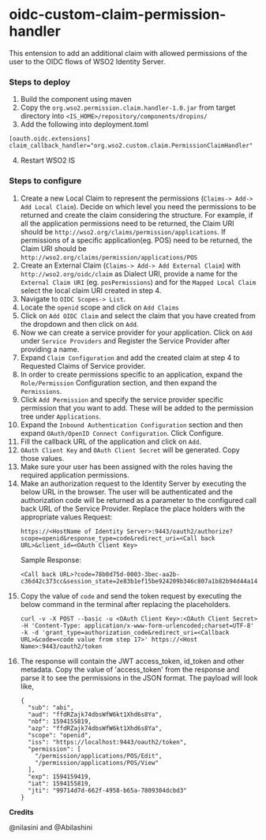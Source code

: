 # oidc-custom-claim-permission-handler

This entension to add an additional claim with allowed permissions of the user to the OIDC flows of WSO2 Identity Server.

### Steps to deploy

1. Build the component using maven
2. Copy the `org.wso2.permission.claim.handler-1.0.jar` from target directory into `<IS_HOME>/repository/components/dropins/`
3. Add the following into deployment.toml
```
[oauth.oidc.extensions]
claim_callback_handler="org.wso2.custom.claim.PermissionClaimHandler"
```
4. Restart WSO2 IS

### Steps to configure

1. Create a new Local Claim to represent the permissions (`Claims-> Add-> Add Local Claim`).  Decide on which level you need the permissions to be returned and create the claim considering the structure. For example, if all the application permissions need to be returned, the Claim URI should be `http://wso2.org/claims/permission/applications`. If permissions of a specific application(eg. POS) need to be returned, the Claim URI should be `http://wso2.org/claims/permission/applications/POS`
2. Create an External Claim (`Claims-> Add-> Add External Claim`) with `http://wso2.org/oidc/claim` as Dialect URI, provide a name for the `External Claim URI` (eg. `posPermissions`) and for the `Mapped Local Claim` select the local claim URI created in step 4.
3. Navigate to `OIDC Scopes-> List`.
4. Locate the `openid` scope and click on `Add Claims`
5. Click on `Add OIDC Claim` and select the claim that you have created from the dropdown and then click on `Add`.
6. Now we can create a service provider for your application. Click on `Add` under `Service Providers` and Register the Service Provider after providing a name.
7. Expand `Claim Configuration` and add the created claim at step 4 to Requested Claims of Service provider.
8. In order to create permissions specific to an application, expand the `Role/Permission` Configuration section, and then expand the `Permissions`.
9. Click `Add Permission` and specify the service provider specific permission that you want to add. These will be added to the permission tree under `Applications`.
10. Expand the `Inbound Authentication Configuration` section and then expand `OAuth/OpenID Connect Configuration`. Click Configure.
11. Fill the callback URL of the application and click on `Add`.
12. `OAuth Client Key` and `OAuth Client Secret` will be generated. Copy those values.
13. Make sure your user has been assigned with the roles having the required application permissions.
14. Make an authorization request to the Identity Server by executing the below URL in the browser. The user will be authenticated and the authorization code will be returned as a parameter to the configured call back URL of the Service Provider. Replace the place holders with the appropriate values
    Request:
    ```
    https://<HostName of Identity Server>:9443/oauth2/authorize?scope=openid&response_type=code&redirect_uri=<Call back URL>&client_id=<OAuth Client Key>
    ```
    Sample Response:
    ```
    <Call back URL>?code=78b0d75d-0003-3bec-aa2b-c36d42c373cc&session_state=2e83b1ef15be924209b346c807a1b82b94d44a146a9f16b11b0fa2e44974c4ad.AtSUKDxIlwkDFjfYqtINsA
    ```
15. Copy the value of `code` and send the token request by executing the below command in the terminal after replacing the placeholders.
    ```
    curl -v -X POST --basic -u <OAuth Client Key>:<OAuth Client Secret> -H 'Content-Type: application/x-www-form-urlencoded;charset=UTF-8' -k -d 'grant_type=authorization_code&redirect_uri=<Callback URL>&code=<code value from step 17>' https://<Host Name>:9443/oauth2/token
    ```
16. The response will contain the JWT access_token, id_token and other metadata. Copy the value of 'access_token' from the response and parse it to see the permissions in the JSON format. The payload will look like,
    ```
    {
      "sub": "abi",
      "aud": "ffdRZajk74dbsWfW6kt1Xhd6s8Ya",
      "nbf": 1594155819,
      "azp": "ffdRZajk74dbsWfW6kt1Xhd6s8Ya",
      "scope": "openid",
      "iss": "https://localhost:9443/oauth2/token",
      "permission": [
        "/permission/applications/POS/Edit",
        "/permission/applications/POS/View"
      ],
      "exp": 1594159419,
      "iat": 1594155819,
      "jti": "99714d7d-662f-4958-b65a-7809304dcbd3"
    }
    ```

**Credits**

@nilasini and @Abilashini
